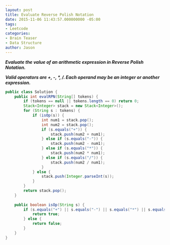 ```yaml
---
layout: post
title: Evaluate Reverse Polish Notation
date: 2015-11-06 11:43:57.000000000 -05:00
tags:
- Leetcode
categories:
- Brain Teaser
- Data Structure
author: Jason
---
```

<p><strong><em>Evaluate the value of an arithmetic expression in Reverse Polish Notation.</p>

Valid operators are +, -, *, /. Each operand may be an integer or another expression.</em></strong></p>
``` java
public class Solution {
    public int evalRPN(String[] tokens) {
        if (tokens == null || tokens.length == 0) return 0;
        Stack<Integer> stack = new Stack<Integer>();
        for (String s : tokens) {
            if (isOp(s)) {
                int num1 = stack.pop();
                int num2 = stack.pop();
                if (s.equals("+")) {
                    stack.push(num2 + num1);
                } else if (s.equals("-")) {
                    stack.push(num2 - num1);
                } else if (s.equals("*")) {
                    stack.push(num2 * num1);
                } else if (s.equals("/")) {
                    stack.push(num2 / num1);
                }
            } else {
                stack.push(Integer.parseInt(s));
            }
        }
        return stack.pop();
    }
    
    public boolean isOp(String s) {
        if (s.equals("+") || s.equals("-") || s.equals("*") || s.equals("/")) {
            return true;
        } else {
            return false;
        }
    }
}
```
